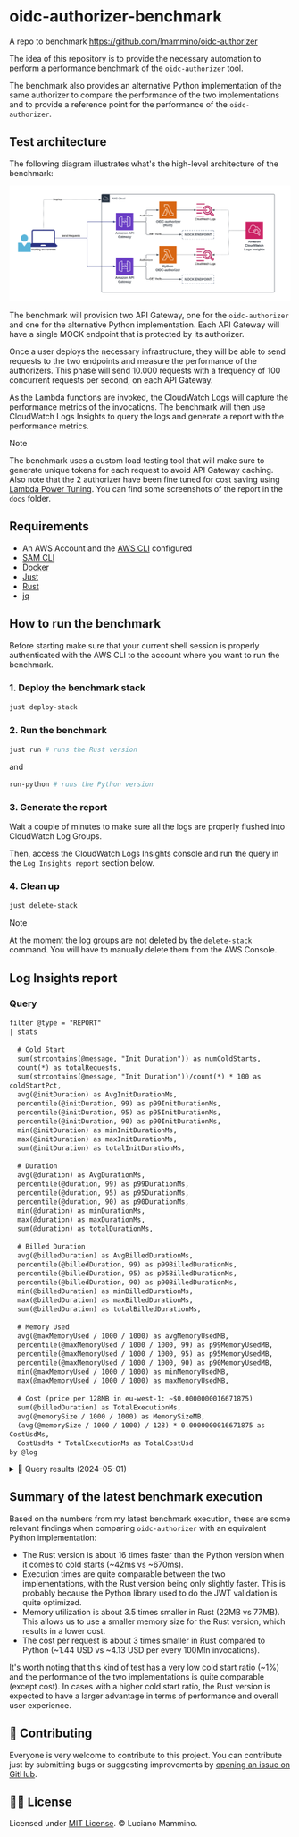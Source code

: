 # oidc-authorizer-benchmark

A repo to benchmark https://github.com/lmammino/oidc-authorizer

The idea of this repository is to provide the necessary automation to perform a performance benchmark of the `oidc-authorizer` tool.

The benchmark also provides an alternative Python implementation of the same authorizer to compare the performance of the two implementations and to provide a reference point for the performance of the `oidc-authorizer`.


## Test architecture

The following diagram illustrates what's the high-level architecture of the benchmark:

![Architecture](./docs/architecture.png)

The benchmark will provision two API Gateway, one for the `oidc-authorizer` and one for the alternative Python implementation. Each API Gateway will have a single MOCK endpoint that is protected by its authorizer.

Once a user deploys the necessary infrastructure, they will be able to send requests to the two endpoints and measure the performance of the authorizers.
This phase will send 10.000 requests with a frequency of 100 concurrent requests per second, on each API Gateway.

As the Lambda functions are invoked, the CloudWatch Logs will capture the performance metrics of the invocations. The benchmark will then use CloudWatch Logs Insights to query the logs and generate a report with the performance metrics.

> [!NOTE]
> The benchmark uses a custom load testing tool that will make sure to generate unique tokens for each request to avoid API Gateway caching. Also note that the 2 authorizer have been fine tuned for cost saving using [Lambda Power Tuning](https://serverlessrepo.aws.amazon.com/applications/arn:aws:serverlessrepo:us-east-1:451282441545:applications~aws-lambda-power-tuning). You can find some screenshots of the report in the `docs` folder.


## Requirements

- An AWS Account and the [AWS CLI](https://docs.aws.amazon.com/cli/latest/userguide/cli-chap-install.html) configured
- [SAM CLI](https://docs.aws.amazon.com/serverless-application-model/latest/developerguide/install-sam-cli.html)
- [Docker](https://docs.docker.com/get-docker/)
- [Just](https://github.com/casey/just)
- [Rust](https://www.rust-lang.org/tools/install)
- [jq](https://stedolan.github.io/jq/download/)


## How to run the benchmark

Before starting make sure that your current shell session is properly authenticated with the AWS CLI to the account where you want to run the benchmark.

### 1. Deploy the benchmark stack

```bash
just deploy-stack
```

### 2. Run the benchmark

```bash
just run # runs the Rust version
```

and

```bash
run-python # runs the Python version
```

### 3. Generate the report

Wait a couple of minutes to make sure all the logs are properly flushed into CloudWatch Log Groups.

Then, access the CloudWatch Logs Insights console and run the query in the `Log Insights report` section below.

### 4. Clean up

```bash
just delete-stack
```

> [!NOTE]
> At the moment the log groups are not deleted by the `delete-stack` command. You will have to manually delete them from the AWS Console.


## Log Insights report

### Query

```plain
filter @type = "REPORT"
| stats
  
  # Cold Start
  sum(strcontains(@message, "Init Duration")) as numColdStarts,
  count(*) as totalRequests,
  sum(strcontains(@message, "Init Duration"))/count(*) * 100 as coldStartPct,
  avg(@initDuration) as AvgInitDurationMs,
  percentile(@initDuration, 99) as p99InitDurationMs,
  percentile(@initDuration, 95) as p95InitDurationMs,
  percentile(@initDuration, 90) as p90InitDurationMs,
  min(@initDuration) as minInitDurationMs,
  max(@initDuration) as maxInitDurationMs,
  sum(@initDuration) as totalInitDurationMs,
  
  # Duration
  avg(@duration) as AvgDurationMs,
  percentile(@duration, 99) as p99DurationMs,
  percentile(@duration, 95) as p95DurationMs,
  percentile(@duration, 90) as p90DurationMs,
  min(@duration) as minDurationMs,
  max(@duration) as maxDurationMs,
  sum(@duration) as totalDurationMs,

  # Billed Duration
  avg(@billedDuration) as AvgBilledDurationMs,
  percentile(@billedDuration, 99) as p99BilledDurationMs,
  percentile(@billedDuration, 95) as p95BilledDurationMs,
  percentile(@billedDuration, 90) as p90BilledDurationMs,
  min(@billedDuration) as minBilledDurationMs,
  max(@billedDuration) as maxBilledDurationMs,
  sum(@billedDuration) as totalBilledDurationMs,

  # Memory Used
  avg(@maxMemoryUsed / 1000 / 1000) as avgMemoryUsedMB,
  percentile(@maxMemoryUsed / 1000 / 1000, 99) as p99MemoryUsedMB,
  percentile(@maxMemoryUsed / 1000 / 1000, 95) as p95MemoryUsedMB,
  percentile(@maxMemoryUsed / 1000 / 1000, 90) as p90MemoryUsedMB,
  min(@maxMemoryUsed / 1000 / 1000) as minMemoryUsedMB,
  max(@maxMemoryUsed / 1000 / 1000) as maxMemoryUsedMB,

  # Cost (price per 128MB in eu-west-1: ~$0.0000000016671875)
  sum(@billedDuration) as TotalExecutionMs,
  avg(@memorySize / 1000 / 1000) as MemorySizeMB,
  (avg(@memorySize / 1000 / 1000) / 128) * 0.0000000016671875 as CostUsdMs,
  CostUsdMs * TotalExecutionMs as TotalCostUsd
by @log
```

<details>

<summary>🔎 Query results (2024-05-01)</summary>

**CloudWatch Logs Insights**    
region: eu-west-1    
log-group-names: /aws/lambda/oidc-authorizer-benchmark-oidcautho-OidcAuthorizer-Q4ItiBPXLX4W, /aws/lambda/oidc-authorizer-benchmark-PythonOidcAuthorizer-cvtIXhsbmtW2    
start-time: 2024-05-01T18:14:13.000Z    
end-time: 2024-05-01T18:32:00.000Z    

---
| @log | numColdStarts | totalRequests | coldStartPct | AvgInitDurationMs | p99InitDurationMs | p95InitDurationMs | p90InitDurationMs | minInitDurationMs | maxInitDurationMs | totalInitDurationMs | AvgDurationMs | p99DurationMs | p95DurationMs | p90DurationMs | minDurationMs | maxDurationMs | totalDurationMs | AvgBilledDurationMs | p99BilledDurationMs | p95BilledDurationMs | p90BilledDurationMs | minBilledDurationMs | maxBilledDurationMs | totalBilledDurationMs | avgMemoryUsedMB | p99MemoryUsedMB | p95MemoryUsedMB | p90MemoryUsedMB | minMemoryUsedMB | maxMemoryUsedMB | TotalExecutionMs | MemorySizeMB | CostUsdMs | TotalCostUsd |
| --- | --- | --- | --- | --- | --- | --- | --- | --- | --- | --- | --- | --- | --- | --- | --- | --- | --- | --- | --- | --- | --- | --- | --- | --- | --- | --- | --- | --- | --- | --- | --- | --- | --- | --- |
| 208950529517:/aws/lambda/oidc-authorizer-benchmark-oidcautho-OidcAuthorizer-Q4ItiBPXLX4W | 100 | 10000 | 1 | 39.493 | 47.07 | 42.15 | 41.11 | 36.28 | 49.1 | 3949.3 | 7.6513 | 103.0298 | 15.8309 | 15.0947 | 0.89 | 216.67 | 76512.66 | 8.6514 | 140 | 16 | 16 | 1 | 217 | 86514 | 21.5805 | 24 | 22 | 22 | 19 | 24 | 86514 | 128 | 0.000000001667 | 0.0001442 |
| 208950529517:/aws/lambda/oidc-authorizer-benchmark-PythonOidcAuthorizer-cvtIXhsbmtW2 | 129 | 10000 | 1.29 | 637.8498 | 689.3387 | 676.3713 | 669.6446 | 574.12 | 693.43 | 82282.62 | 11.858 | 323.0797 | 16.0842 | 15.3362 | 1.99 | 436.52 | 118580.43 | 12.3877 | 333 | 17 | 16 | 2 | 437 | 123877 | 76.9072 | 82 | 77 | 77 | 74 | 82 | 123877 | 256 | 0.000000003334 | 0.0004131 |
---

The results are also available as a CSV in [`docs/logs-insights-results-2024-05-01.csv`](docs/logs-insights-results-2024-05-01.csv).

</details>


## Summary of the latest benchmark execution

Based on the numbers from my latest benchmark execution, these are some relevant findings when comparing `oidc-authorizer` with an equivalent Python implementation:

- The Rust version is about 16 times faster than the Python version when it comes to cold starts (~42ms vs ~670ms).
- Execution times are quite comparable between the two implementations, with the Rust version being only slightly faster. This is probably because the Python library used to do the JWT validation is quite optimized.
- Memory utilization is about 3.5 times smaller in Rust (22MB vs 77MB). This allows us to use a smaller memory size for the Rust version, which results in a lower cost.
- The cost per request is about 3 times smaller in Rust compared to Python (~1.44 USD vs ~4.13 USD per every 100Mln invocations).

It's worth noting that this kind of test has a very low cold start ratio (~1%) and the performance of the two implementations is quite comparable (except cost). In cases with a higher cold start ratio, the Rust version is expected to have a larger advantage in terms of performance and overall user experience.


## 🙌 Contributing

Everyone is very welcome to contribute to this project.
You can contribute just by submitting bugs or suggesting improvements by
[opening an issue on GitHub](https://github.com/lmammino/oidc-authorizer-benchmark/issues).


## 👨‍⚖️ License

Licensed under [MIT License](LICENSE). © Luciano Mammino.